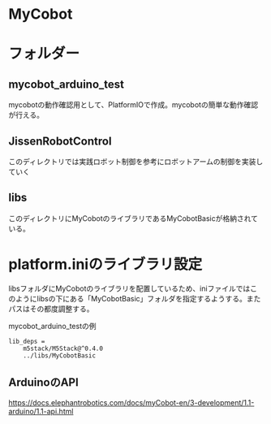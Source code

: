 # MyCobot


# フォルダー
## mycobot_arduino_test
mycobotの動作確認用として、PlatformIOで作成。mycobotの簡単な動作確認が行える。

## JissenRobotControl
このディレクトリでは実践ロボット制御を参考にロボットアームの制御を実装していく

## libs
このディレクトリにMyCobotのライブラリであるMyCobotBasicが格納されている。

# platform.iniのライブラリ設定
libsフォルダにMyCobotのライブラリを配置しているため、iniファイルではこのようにlibsの下にある「MyCobotBasic」フォルダを指定するようする。またパスはその都度調整する。


mycobot_arduino_testの例
```
lib_deps = 
    m5stack/M5Stack@^0.4.0
    ../libs/MyCobotBasic
```

## ArduinoのAPI
https://docs.elephantrobotics.com/docs/myCobot-en/3-development/1.1-arduino/1.1-api.html
